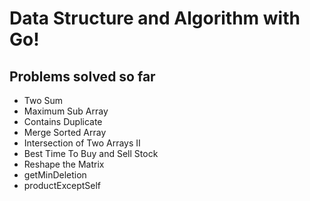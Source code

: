 # Data Structure and Algorithm with Go!

## Problems solved so far

- Two Sum
- Maximum Sub Array
- Contains Duplicate
- Merge Sorted Array
- Intersection of Two Arrays II
- Best Time To Buy and Sell Stock
- Reshape the Matrix
- getMinDeletion
- productExceptSelf

